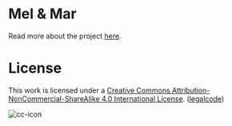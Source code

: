 # Mel & Mar

Read more about the project [here](melandmar.deno.dev/about/).

# License

This work is licensed under a
[Creative Commons Attribution-NonCommercial-ShareAlike 4.0 International License](https://creativecommons.org/licenses/by-nc-sa/4.0/).
([legalcode](https://creativecommons.org/licenses/by-nc-sa/4.0/legalcode))

![cc-icon](https://i.creativecommons.org/l/by-nc-sa/4.0/88x31.png)

